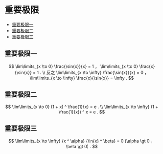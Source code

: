 # 重要极限

* [重要极限一](#重要极限一)
* [重要极限二](#重要极限二)
* [重要极限三](#重要极限三)

## 重要极限一

$$
\lim\limits_{x \to 0} \frac{\sin{x}}{x} = 1 ， \lim\limits_{x \to 0} \frac{x}{\sin{x}} = 1 .
\\
反之 \lim\limits_{x \to \infty} \frac{\sin{x}}{x} = 0 ， \lim\limits_{x \to \infty} \frac{x}{\sin{x}} = \infty .
$$

## 重要极限二

$$
\lim\limits_{x \to 0} (1 + x) ^ \frac{1}{x} = e .
\\
\lim\limits_{x \to \infty} (1 + \frac{1}{x}) ^ x = e .
$$

## 重要极限三

$$
\lim\limits_{x \to \infty} {x ^ \alpha} {\ln{x} ^ \beta} = 0 (\alpha \gt 0 ， \beta \gt 0) .
$$



